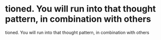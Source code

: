 # tioned. You will run into that thought pattern, in combination with others

tioned. You will run into that thought pattern, in combination with others